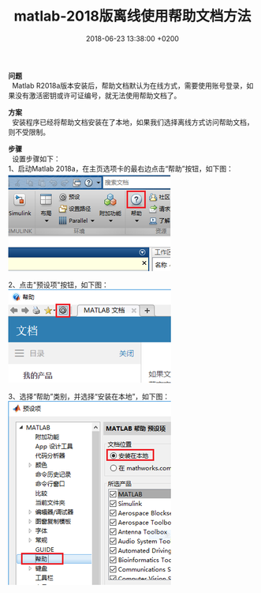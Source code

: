 ﻿---
layout: post
title:  "matlab-2018版离线使用帮助文档方法"
date:   2018-06-23 13:38:00 +0200
categories: Matlab
---

**问题**  
&nbsp;&nbsp;Matlab R2018a版本安装后，帮助文档默认为在线方式，需要使用账号登录，如果没有激活密钥或许可证编号，就无法使用帮助文档了。     

**方案**  
&nbsp;&nbsp;安装程序已经将帮助文档安装在了本地，如果我们选择离线方式访问帮助文档，则不受限制。    

**步骤**  
&nbsp;&nbsp;设置步骤如下：  
1、启动Matlab 2018a，在主页选项卡的最右边点击“帮助”按钮，如下图：    
![image](/img/20180623-matlab-2018版离线使用帮助文档方法/1.bmp "image")  


2、点击"预设项"按钮，如下图：  
![image](/img/20180623-matlab-2018版离线使用帮助文档方法/2.bmp "image")  


3、选择“帮助”类别，并选择“安装在本地”，如下图：  
![image](/img/20180623-matlab-2018版离线使用帮助文档方法/3.bmp "image")  
